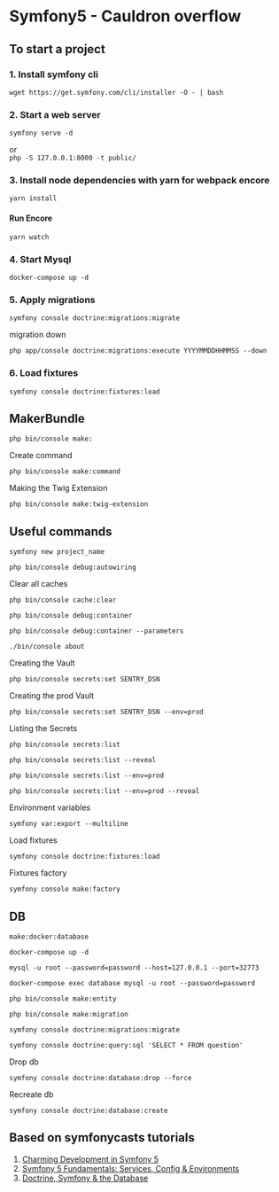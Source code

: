 # Symfony5 - Cauldron overflow

## To start a project

### 1. Install symfony cli
````
wget https://get.symfony.com/cli/installer -O - | bash
````  

### 2. Start a web server  
````
symfony serve -d
````  
or  
``
php -S 127.0.0.1:8000 -t public/
``

### 3. Install node dependencies with yarn for webpack encore
````
yarn install
````  
#### Run Encore
````
yarn watch
````

### 4. Start Mysql
````
docker-compose up -d
````

### 5. Apply migrations
````
symfony console doctrine:migrations:migrate
````

migration down
````
php app/console doctrine:migrations:execute YYYYMMDDHHMMSS --down
````

### 6. Load fixtures
````
symfony console doctrine:fixtures:load
````

## MakerBundle
````
php bin/console make:
````

Create command
````
php bin/console make:command
````

Making the Twig Extension
````
php bin/console make:twig-extension
````

## Useful commands  
````
symfony new project_name
````  
````
php bin/console debug:autowiring
````  
Clear all caches  
````
php bin/console cache:clear
````

````
php bin/console debug:container
```` 

````
php bin/console debug:container --parameters
````

````
./bin/console about
````  

Creating the Vault  
````
php bin/console secrets:set SENTRY_DSN
````

Creating the prod Vault
````
php bin/console secrets:set SENTRY_DSN --env=prod
````

Listing the Secrets
````
php bin/console secrets:list
````

````
php bin/console secrets:list --reveal
````

````
php bin/console secrets:list --env=prod
````

````
php bin/console secrets:list --env=prod --reveal
````

Environment variables
````
symfony var:export --multiline
````

Load fixtures
````
symfony console doctrine:fixtures:load
````

Fixtures factory
````
symfony console make:factory
````

## DB
````
make:docker:database
````

````
docker-compose up -d
````

````
mysql -u root --password=password --host=127.0.0.1 --port=32773
````

````
docker-compose exec database mysql -u root --password=password
````

````
php bin/console make:entity
````

````
php bin/console make:migration
````

````
symfony console doctrine:migrations:migrate
````

````
symfony console doctrine:query:sql 'SELECT * FROM question'
````

Drop db
````
symfony console doctrine:database:drop --force
````

Recreate db
````
symfony console doctrine:database:create
````

## Based on symfonycasts tutorials  
1. <a href="https://symfonycasts.com/screencast/symfony">Charming Development in Symfony 5</a>
2. <a href="https://symfonycasts.com/screencast/symfony-fundamentals">Symfony 5 Fundamentals: Services, Config & Environments</a>
3. <a href="https://symfonycasts.com/screencast/symfony-doctrine">Doctrine, Symfony & the Database</a>
